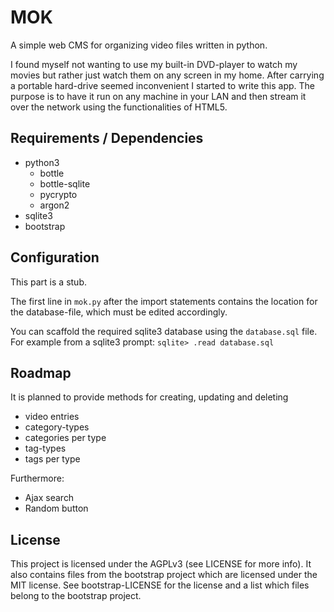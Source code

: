 # MOK

A simple web CMS for organizing video files written in python. 

I found myself not wanting to use my built-in DVD-player to watch my movies 
but rather just watch them on any screen in my home. After carrying a portable 
hard-drive seemed inconvenient I started to write this app. The purpose is to 
have it run on any machine in your LAN and then stream it over the network 
using the functionalities of HTML5. 

## Requirements / Dependencies

- python3
    * bottle
    * bottle-sqlite
    * pycrypto
    * argon2
- sqlite3
- bootstrap

## Configuration

This part is a stub. 

The first line in `mok.py` after the import statements contains the 
location for the database-file, which must be edited accordingly. 

You can scaffold the required sqlite3 database using the `database.sql` 
file. For example from a sqlite3 prompt: `sqlite> .read database.sql`

## Roadmap

It is planned to provide methods for creating, updating and deleting 

* video entries
* category-types
* categories per type
* tag-types
* tags per type

Furthermore:

* Ajax search
* Random button

## License

This project is licensed under the AGPLv3 (see LICENSE for more info). 
It also contains files from the bootstrap project which are licensed 
under the MIT license. See bootstrap-LICENSE for the license and a list 
which files belong to the bootstrap project. 